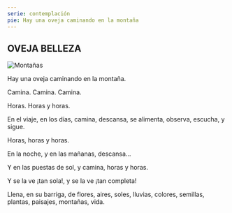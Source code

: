 ```yaml
---
serie: contemplación
pie: Hay una oveja caminando en la montaña
---
```


## OVEJA BELLEZA

![Montañas](/foto/P1150946.webp)

Hay una oveja caminando en la montaña.

Camina. Camina. Camina.

Horas. Horas y horas.

En el viaje, en los días, camina, descansa, se alimenta, observa, escucha, y sigue.

Horas, horas y horas.

En la noche, y en las mañanas, descansa…

Y en las puestas de sol, y camina, horas y horas.

Y se la ve ¡tan sola!, y se la ve ¡tan completa!

Llena, en su barriga, de flores, aires, soles, lluvias, colores, semillas, plantas, paisajes, montañas, vida.
